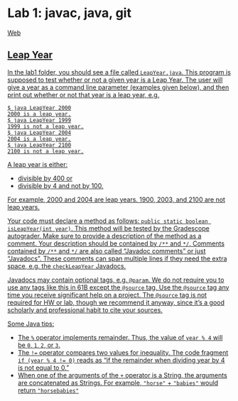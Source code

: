 # Lab 1: javac, java, git
<a href="https://sp19.datastructur.es/materials/lab/lab1/lab1" target="_blank">Web
  
## Leap Year
In the lab1 folder, you should see a file called `LeapYear.java`. This program is supposed to test whether or not a given year is a Leap Year. The user will give a year as a command line parameter (examples given below), and then print out whether or not that year is a leap year, e.g.
```
$ java LeapYear 2000
2000 is a leap year.
$ java LeapYear 1999
1999 is not a leap year.
$ java LeapYear 2004
2004 is a leap year.
$ java LeapYear 2100
2100 is not a leap year.
```
A leap year is either:
* divisible by 400 or
* divisible by 4 and not by 100.

For example, 2000 and 2004 are leap years. 1900, 2003, and 2100 are not leap years.

Your code must declare a method as follows: `public static boolean isLeapYear(int year)`. This method will be tested by the Gradescope autograder. Make sure to provide a description of the method as a comment. Your description should be contained by `/**` and `*/`. Comments contained by `/**` and `*/` are also called “Javadoc comments” or just “Javadocs”. These comments can span multiple lines if they need the extra space, e.g. the `checkLeapYear` Javadocs.

Javadocs may contain optional tags, e.g. `@param`. We do not require you to use any tags like this in 61B except the `@source` tag. Use the `@source` tag any time you receive significant help on a project. The `@source` tag is not required for HW or lab, though we recommend it anyway, since it’s a good scholarly and professional habit to cite your sources.

Some Java tips:

* The `%` operator implements remainder. Thus, the value of `year % 4` will be `0`, `1`, `2`, or `3`.
* The `!=` operator compares two values for inequality. The code fragment `if (year % 4 != 0)` reads as “if the remainder when dividing year by 4 is not equal to 0.”
* When one of the arguments of the `+` operator is a String, the arguments are concatenated as Strings. For example, `"horse"` + `"babies"` would return `"horsebabies"`
